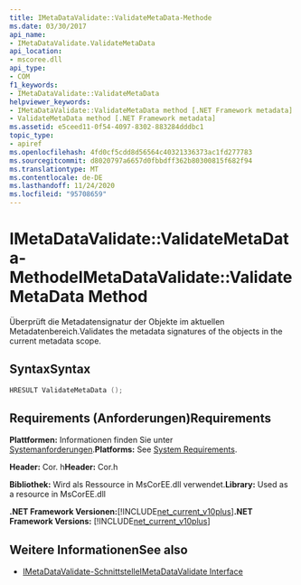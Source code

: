 ```yaml
---
title: IMetaDataValidate::ValidateMetaData-Methode
ms.date: 03/30/2017
api_name:
- IMetaDataValidate.ValidateMetaData
api_location:
- mscoree.dll
api_type:
- COM
f1_keywords:
- IMetaDataValidate::ValidateMetaData
helpviewer_keywords:
- IMetaDataValidate::ValidateMetaData method [.NET Framework metadata]
- ValidateMetaData method [.NET Framework metadata]
ms.assetid: e5ceed11-0f54-4097-8302-883284dddbc1
topic_type:
- apiref
ms.openlocfilehash: 4fd0cf5cdd8d56564c40321336373ac1fd277783
ms.sourcegitcommit: d8020797a6657d0fbbdff362b80300815f682f94
ms.translationtype: MT
ms.contentlocale: de-DE
ms.lasthandoff: 11/24/2020
ms.locfileid: "95708659"
---
```

# <a name="imetadatavalidatevalidatemetadata-method"></a><span data-ttu-id="f8ed9-102">IMetaDataValidate::ValidateMetaData-Methode</span><span class="sxs-lookup"><span data-stu-id="f8ed9-102">IMetaDataValidate::ValidateMetaData Method</span></span>

<span data-ttu-id="f8ed9-103">Überprüft die Metadatensignatur der Objekte im aktuellen Metadatenbereich.</span><span class="sxs-lookup"><span data-stu-id="f8ed9-103">Validates the metadata signatures of the objects in the current metadata scope.</span></span>  
  
## <a name="syntax"></a><span data-ttu-id="f8ed9-104">Syntax</span><span class="sxs-lookup"><span data-stu-id="f8ed9-104">Syntax</span></span>  
  
```cpp  
HRESULT ValidateMetaData ();  
```  
  
## <a name="requirements"></a><span data-ttu-id="f8ed9-105">Requirements (Anforderungen)</span><span class="sxs-lookup"><span data-stu-id="f8ed9-105">Requirements</span></span>  

 <span data-ttu-id="f8ed9-106">**Plattformen:** Informationen finden Sie unter [Systemanforderungen](../../get-started/system-requirements.md).</span><span class="sxs-lookup"><span data-stu-id="f8ed9-106">**Platforms:** See [System Requirements](../../get-started/system-requirements.md).</span></span>  
  
 <span data-ttu-id="f8ed9-107">**Header:** Cor. h</span><span class="sxs-lookup"><span data-stu-id="f8ed9-107">**Header:** Cor.h</span></span>  
  
 <span data-ttu-id="f8ed9-108">**Bibliothek:** Wird als Ressource in MsCorEE.dll verwendet.</span><span class="sxs-lookup"><span data-stu-id="f8ed9-108">**Library:** Used as a resource in MsCorEE.dll</span></span>  
  
 <span data-ttu-id="f8ed9-109">**.NET Framework Versionen:**[!INCLUDE[net_current_v10plus](../../../../includes/net-current-v10plus-md.md)]</span><span class="sxs-lookup"><span data-stu-id="f8ed9-109">**.NET Framework Versions:** [!INCLUDE[net_current_v10plus](../../../../includes/net-current-v10plus-md.md)]</span></span>  
  
## <a name="see-also"></a><span data-ttu-id="f8ed9-110">Weitere Informationen</span><span class="sxs-lookup"><span data-stu-id="f8ed9-110">See also</span></span>

- [<span data-ttu-id="f8ed9-111">IMetaDataValidate-Schnittstelle</span><span class="sxs-lookup"><span data-stu-id="f8ed9-111">IMetaDataValidate Interface</span></span>](imetadatavalidate-interface.md)
